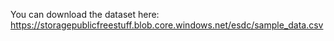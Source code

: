 You can download the dataset here: https://storagepublicfreestuff.blob.core.windows.net/esdc/sample_data.csv
